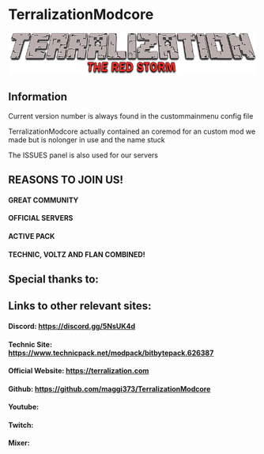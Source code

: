 # TerralizationModcore

![Alt text](https://raw.githubusercontent.com/maggi373/TerralizationModcore/master/resources/terralization/textures/gui/terralization.png)

## Information

Current version number is always found in the custommainmenu config file

TerralizationModcore actually contained an coremod for an custom mod we made but is nolonger in use and the name stuck

The ISSUES panel is also used for our servers

## REASONS TO JOIN US!


#### GREAT COMMUNITY

#### OFFICIAL SERVERS

#### ACTIVE PACK

#### TECHNIC, VOLTZ AND FLAN COMBINED!


## Special thanks to:



## Links to other relevant sites:

#### Discord: https://discord.gg/5NsUK4d

#### Technic Site: https://www.technicpack.net/modpack/bitbytepack.626387

#### Official Website: https://terralization.com

#### Github: https://github.com/maggi373/TerralizationModcore

#### Youtube:

#### Twitch:

#### Mixer:
